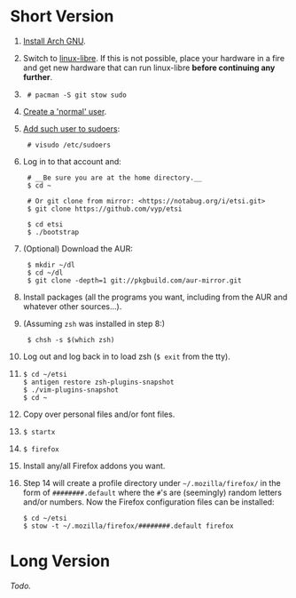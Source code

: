 # Short Version

1. [Install Arch GNU][1].

2. Switch to [linux-libre][2]. If this is not possible, place your hardware in
   a fire and get new hardware that can run linux-libre **before continuing any
   further**.

3.      # pacman -S git stow sudo

4. [Create a 'normal' user][3].

5. [Add such user to sudoers][4]:

        # visudo /etc/sudoers

6. Log in to that account and:

        # __Be sure you are at the home directory.__
        $ cd ~

        # Or git clone from mirror: <https://notabug.org/i/etsi.git>
        $ git clone https://github.com/vyp/etsi 

        $ cd etsi
        $ ./bootstrap

7. (Optional) Download the AUR:

        $ mkdir ~/dl
        $ cd ~/dl
        $ git clone -depth=1 git://pkgbuild.com/aur-mirror.git

8. Install packages (all the programs you want, including from the AUR and
   whatever other sources...).

9. (Assuming `zsh` was installed in step 8:)

        $ chsh -s $(which zsh)

10. Log out and log back in to load zsh (`$ exit` from the tty).

11.     $ cd ~/etsi
        $ antigen restore zsh-plugins-snapshot
        $ ./vim-plugins-snapshot
        $ cd ~

12. Copy over personal files and/or font files.

13.     $ startx

14.     $ firefox

15. Install any/all Firefox addons you want.

16. Step 14 will create a profile directory under `~/.mozilla/firefox/` in the
    form of `########.default` where the `#`'s are (seemingly) random letters
    and/or numbers. Now the Firefox configuration files can be installed:

        $ cd ~/etsi
        $ stow -t ~/.mozilla/firefox/########.default firefox

[1]: https://wiki.archlinux.org/index.php/installation_guide
[2]: https://aur.archlinux.org/packages/linux-libre/
[3]: https://wiki.archlinux.org/index.php/Users_and_groups#Example_adding_a_user
[4]: https://wiki.archlinux.org/index.php/Sudo#Example_Entries

# Long Version

*Todo.*
